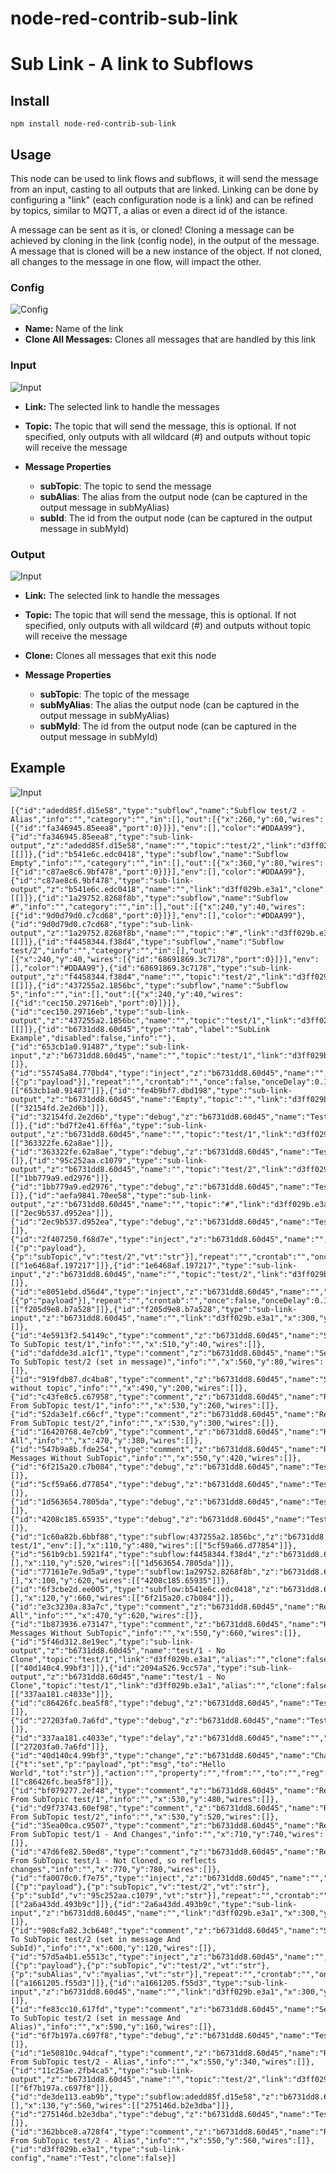 # node-red-contrib-sub-link
# Sub Link - A link to Subflows

## Install
```
npm install node-red-contrib-sub-link
```

## Usage
This node can be used to link flows and subflows, it will send the message from an input, casting to all outputs that are linked. Linking can be done by configuring a "link" (each configuration node is a link) and can be refined by topics, similar to MQTT, a alias or even a direct id of the istance.


A message can be sent as it is, or cloned! Cloning a message can be achieved by cloning in the link (config node), in the output of the message. A message that is cloned will be a new instance of the object. If not cloned, all changes to the message in one flow, will impact the other.

### Config
![Config](https://raw.githubusercontent.com/soloam/node-red-contrib-sub-link/beta/resources/config.png)

- **Name:** Name of the link
- **Clone All Messages:** Clones all messages that are handled by this link



### Input
![Input](https://raw.githubusercontent.com/soloam/node-red-contrib-sub-link/beta/resources/input.png)

- **Link:** The selected link to handle the messages
- **Topic:** The topic that will send the message, this is optional. If not specified, only outputs with all wildcard (#) and outputs without topic will receive the message

- **Message Properties**
    - **subTopic**: The topic to send the message
    - **subAlias**: The alias from the output node (can be captured in the output message in subMyAlias)
    - **subId**: The id from the output node (can be captured in the output message in subMyId)

### Output
![Input](https://raw.githubusercontent.com/soloam/node-red-contrib-sub-link/beta/resources/output.png)

- **Link:** The selected link to handle the messages
- **Topic:** The topic that will send the message, this is optional. If not specified, only outputs with all wildcard (#) and outputs without topic will receive the message
- **Clone:** Clones all messages that exit this node

- **Message Properties**
    - **subTopic**: The topic of the message
    - **subMyAlias**: The alias the output node (can be captured in the output message in subMyAlias)
    - **subMyId**: The id from the output node (can be captured in the output message in subMyId)



## Example
![Input](https://raw.githubusercontent.com/soloam/node-red-contrib-sub-link/beta/resources/example-1.png)

```
[{"id":"adedd85f.d15e58","type":"subflow","name":"Subflow test/2 - Alias","info":"","category":"","in":[],"out":[{"x":260,"y":60,"wires":[{"id":"fa346945.85eea8","port":0}]}],"env":[],"color":"#DDAA99"},{"id":"fa346945.85eea8","type":"sub-link-output","z":"adedd85f.d15e58","name":"","topic":"test/2","link":"d3ff029b.e3a1","alias":"myalias","clone":true,"x":110,"y":60,"wires":[[]]},{"id":"b541e6c.edc0418","type":"subflow","name":"Subflow Empty","info":"","category":"","in":[],"out":[{"x":360,"y":80,"wires":[{"id":"c87ae8c6.9bf478","port":0}]}],"env":[],"color":"#DDAA99"},{"id":"c87ae8c6.9bf478","type":"sub-link-output","z":"b541e6c.edc0418","name":"","link":"d3ff029b.e3a1","clone":true,"x":200,"y":80,"wires":[[]]},{"id":"1a29752.8268f8b","type":"subflow","name":"Subflow #","info":"","category":"","in":[],"out":[{"x":240,"y":40,"wires":[{"id":"9d0d79d0.c7cd68","port":0}]}],"env":[],"color":"#DDAA99"},{"id":"9d0d79d0.c7cd68","type":"sub-link-output","z":"1a29752.8268f8b","name":"","topic":"#","link":"d3ff029b.e3a1","alias":"","clone":true,"x":90,"y":40,"wires":[[]]},{"id":"f4458344.f38d4","type":"subflow","name":"Subflow test/2","info":"","category":"","in":[],"out":[{"x":240,"y":40,"wires":[{"id":"68691869.3c7178","port":0}]}],"env":[],"color":"#DDAA99"},{"id":"68691869.3c7178","type":"sub-link-output","z":"f4458344.f38d4","name":"","topic":"test/2","link":"d3ff029b.e3a1","alias":"","clone":true,"x":90,"y":40,"wires":[[]]},{"id":"437255a2.1856bc","type":"subflow","name":"Subflow 5","info":"","in":[],"out":[{"x":240,"y":40,"wires":[{"id":"cec150.29716eb","port":0}]}]},{"id":"cec150.29716eb","type":"sub-link-output","z":"437255a2.1856bc","name":"","topic":"test/1","link":"d3ff029b.e3a1","alias":"","clone":true,"x":90,"y":40,"wires":[[]]},{"id":"b6731dd8.60d45","type":"tab","label":"SubLink Example","disabled":false,"info":""},{"id":"653cb1a0.91487","type":"sub-link-input","z":"b6731dd8.60d45","name":"","topic":"test/1","link":"d3ff029b.e3a1","x":270,"y":40,"wires":[]},{"id":"55745a84.770bd4","type":"inject","z":"b6731dd8.60d45","name":"","props":[{"p":"payload"}],"repeat":"","crontab":"","once":false,"onceDelay":0.1,"topic":"","payload":"","payloadType":"date","x":120,"y":40,"wires":[["653cb1a0.91487"]]},{"id":"fe4b9bf7.dbd198","type":"sub-link-output","z":"b6731dd8.60d45","name":"Empty","topic":"","link":"d3ff029b.e3a1","alias":"","clone":true,"x":90,"y":420,"wires":[["32154fd.2e2d6b"]]},{"id":"32154fd.2e2d6b","type":"debug","z":"b6731dd8.60d45","name":"Test5","active":true,"tosidebar":true,"console":false,"tostatus":false,"complete":"true","targetType":"full","statusVal":"","statusType":"auto","x":310,"y":420,"wires":[]},{"id":"bd7f2e41.6ff6a","type":"sub-link-output","z":"b6731dd8.60d45","name":"","topic":"test/1","link":"d3ff029b.e3a1","alias":"","clone":true,"x":90,"y":260,"wires":[["363322fe.62a8ae"]]},{"id":"363322fe.62a8ae","type":"debug","z":"b6731dd8.60d45","name":"Test1","active":true,"tosidebar":true,"console":false,"tostatus":false,"complete":"true","targetType":"full","statusVal":"","statusType":"auto","x":310,"y":260,"wires":[]},{"id":"95c252aa.c1079","type":"sub-link-output","z":"b6731dd8.60d45","name":"","topic":"test/2","link":"d3ff029b.e3a1","alias":"myalias2","clone":true,"x":120,"y":300,"wires":[["1bb779a9.ed2976"]]},{"id":"1bb779a9.ed2976","type":"debug","z":"b6731dd8.60d45","name":"Test2","active":true,"tosidebar":true,"console":false,"tostatus":false,"complete":"true","targetType":"full","statusVal":"","statusType":"auto","x":310,"y":300,"wires":[]},{"id":"aefa9841.70ee58","type":"sub-link-output","z":"b6731dd8.60d45","name":"","topic":"#","link":"d3ff029b.e3a1","alias":"","clone":true,"x":90,"y":380,"wires":[["2ec9b537.d952ea"]]},{"id":"2ec9b537.d952ea","type":"debug","z":"b6731dd8.60d45","name":"Test4","active":true,"tosidebar":true,"console":false,"tostatus":false,"complete":"true","targetType":"full","statusVal":"","statusType":"auto","x":310,"y":380,"wires":[]},{"id":"2f407250.f68d7e","type":"inject","z":"b6731dd8.60d45","name":"","props":[{"p":"payload"},{"p":"subTopic","v":"test/2","vt":"str"}],"repeat":"","crontab":"","once":false,"onceDelay":0.1,"topic":"","payload":"","payloadType":"date","x":120,"y":80,"wires":[["1e6468af.197217"]]},{"id":"1e6468af.197217","type":"sub-link-input","z":"b6731dd8.60d45","name":"","topic":"test/2","link":"d3ff029b.e3a1","x":270,"y":80,"wires":[]},{"id":"e8051ebd.d56d4","type":"inject","z":"b6731dd8.60d45","name":"","props":[{"p":"payload"}],"repeat":"","crontab":"","once":false,"onceDelay":0.1,"topic":"","payload":"","payloadType":"date","x":120,"y":200,"wires":[["f205d9e8.b7a528"]]},{"id":"f205d9e8.b7a528","type":"sub-link-input","z":"b6731dd8.60d45","name":"","link":"d3ff029b.e3a1","x":300,"y":200,"wires":[]},{"id":"4e5913f2.54149c","type":"comment","z":"b6731dd8.60d45","name":"Sends To SubTopic test/1","info":"","x":510,"y":40,"wires":[]},{"id":"dafdde3d.a1cf1","type":"comment","z":"b6731dd8.60d45","name":"Sends To SubTopic test/2 (set in message)","info":"","x":560,"y":80,"wires":[]},{"id":"919fdb87.dc4ba8","type":"comment","z":"b6731dd8.60d45","name":"Sends without topic","info":"","x":490,"y":200,"wires":[]},{"id":"c43fe8c5.c67958","type":"comment","z":"b6731dd8.60d45","name":"Receives From SubTopic test/1","info":"","x":530,"y":260,"wires":[]},{"id":"52da3e1f.c66cf","type":"comment","z":"b6731dd8.60d45","name":"Receives From SubTopic test/2","info":"","x":530,"y":300,"wires":[]},{"id":"16420768.4e7cb9","type":"comment","z":"b6731dd8.60d45","name":"Receives All","info":"","x":470,"y":380,"wires":[]},{"id":"547b9a8b.fde254","type":"comment","z":"b6731dd8.60d45","name":"Receives Messages Without SubTopic","info":"","x":550,"y":420,"wires":[]},{"id":"6f215a20.c7b084","type":"debug","z":"b6731dd8.60d45","name":"Test10","active":true,"tosidebar":true,"console":false,"tostatus":false,"complete":"true","targetType":"full","statusVal":"","statusType":"auto","x":310,"y":660,"wires":[]},{"id":"5cf59a66.d77854","type":"debug","z":"b6731dd8.60d45","name":"Test6","active":true,"tosidebar":true,"console":false,"tostatus":false,"complete":"true","targetType":"full","statusVal":"","statusType":"auto","x":310,"y":480,"wires":[]},{"id":"1d563654.7805da","type":"debug","z":"b6731dd8.60d45","name":"Test7","active":true,"tosidebar":true,"console":false,"tostatus":false,"complete":"true","targetType":"full","statusVal":"","statusType":"auto","x":310,"y":520,"wires":[]},{"id":"4208c185.65935","type":"debug","z":"b6731dd8.60d45","name":"Test9","active":true,"tosidebar":true,"console":false,"tostatus":false,"complete":"true","targetType":"full","statusVal":"","statusType":"auto","x":310,"y":620,"wires":[]},{"id":"1c60a82b.6bbf88","type":"subflow:437255a2.1856bc","z":"b6731dd8.60d45","name":"Subflow test/1","env":[],"x":110,"y":480,"wires":[["5cf59a66.d77854"]]},{"id":"561b9cb1.5921f4","type":"subflow:f4458344.f38d4","z":"b6731dd8.60d45","name":"","env":[],"x":110,"y":520,"wires":[["1d563654.7805da"]]},{"id":"77161e7e.9d5a9","type":"subflow:1a29752.8268f8b","z":"b6731dd8.60d45","name":"","env":[],"x":100,"y":620,"wires":[["4208c185.65935"]]},{"id":"6f3cbe2d.ee005","type":"subflow:b541e6c.edc0418","z":"b6731dd8.60d45","name":"","env":[],"x":120,"y":660,"wires":[["6f215a20.c7b084"]]},{"id":"e3c3230a.83a7c","type":"comment","z":"b6731dd8.60d45","name":"Receives All","info":"","x":470,"y":620,"wires":[]},{"id":"1b873936.e73147","type":"comment","z":"b6731dd8.60d45","name":"Receives Messages Without SubTopic","info":"","x":550,"y":660,"wires":[]},{"id":"5f46d312.8e19ec","type":"sub-link-output","z":"b6731dd8.60d45","name":"test/1 - No Clone","topic":"test/1","link":"d3ff029b.e3a1","alias":"","clone":false,"x":120,"y":740,"wires":[["40d140c4.99bf3"]]},{"id":"2094a526.9cc57a","type":"sub-link-output","z":"b6731dd8.60d45","name":"test/1 - No Clone","topic":"test/1","link":"d3ff029b.e3a1","alias":"","clone":false,"x":120,"y":780,"wires":[["337aa181.c4033e"]]},{"id":"c86426fc.bea5f8","type":"debug","z":"b6731dd8.60d45","name":"Test11","active":true,"tosidebar":true,"console":false,"tostatus":false,"complete":"true","targetType":"full","statusVal":"","statusType":"auto","x":450,"y":740,"wires":[]},{"id":"27203fa0.7a6fd","type":"debug","z":"b6731dd8.60d45","name":"Test12","active":true,"tosidebar":true,"console":false,"tostatus":false,"complete":"true","targetType":"full","statusVal":"","statusType":"auto","x":450,"y":780,"wires":[]},{"id":"337aa181.c4033e","type":"delay","z":"b6731dd8.60d45","name":"","pauseType":"delay","timeout":"1","timeoutUnits":"seconds","rate":"1","nbRateUnits":"1","rateUnits":"second","randomFirst":"1","randomLast":"5","randomUnits":"seconds","drop":false,"x":300,"y":780,"wires":[["27203fa0.7a6fd"]]},{"id":"40d140c4.99bf3","type":"change","z":"b6731dd8.60d45","name":"Change","rules":[{"t":"set","p":"payload","pt":"msg","to":"Hello World","tot":"str"}],"action":"","property":"","from":"","to":"","reg":false,"x":300,"y":740,"wires":[["c86426fc.bea5f8"]]},{"id":"bf079277.2ef48","type":"comment","z":"b6731dd8.60d45","name":"Receives From SubTopic test/1","info":"","x":530,"y":480,"wires":[]},{"id":"d9f73743.60ef98","type":"comment","z":"b6731dd8.60d45","name":"Receives From SubTopic test/2","info":"","x":530,"y":520,"wires":[]},{"id":"35ea00ca.c9507","type":"comment","z":"b6731dd8.60d45","name":"Receives From SubTopic test/1 - And Changes","info":"","x":710,"y":740,"wires":[]},{"id":"47d6fe82.50ed8","type":"comment","z":"b6731dd8.60d45","name":"Receives From SubTopic test/1 - Not Cloned, so reflects changes","info":"","x":770,"y":780,"wires":[]},{"id":"fa0070c0.f7e75","type":"inject","z":"b6731dd8.60d45","name":"","props":[{"p":"payload"},{"p":"subTopic","v":"test/2","vt":"str"},{"p":"subId","v":"95c252aa.c1079","vt":"str"}],"repeat":"","crontab":"","once":false,"onceDelay":0.1,"topic":"","payload":"","payloadType":"date","x":120,"y":120,"wires":[["2a6a43dd.493b9c"]]},{"id":"2a6a43dd.493b9c","type":"sub-link-input","z":"b6731dd8.60d45","name":"","link":"d3ff029b.e3a1","x":300,"y":120,"wires":[]},{"id":"908cfa82.3cb648","type":"comment","z":"b6731dd8.60d45","name":"Sends To SubTopic test/2 (set in message And SubId)","info":"","x":600,"y":120,"wires":[]},{"id":"57d5a4b1.e5513c","type":"inject","z":"b6731dd8.60d45","name":"","props":[{"p":"payload"},{"p":"subTopic","v":"test/2","vt":"str"},{"p":"subAlias","v":"myalias","vt":"str"}],"repeat":"","crontab":"","once":false,"onceDelay":0.1,"topic":"","payload":"","payloadType":"date","x":120,"y":160,"wires":[["a1661205.f55d3"]]},{"id":"a1661205.f55d3","type":"sub-link-input","z":"b6731dd8.60d45","name":"","link":"d3ff029b.e3a1","x":300,"y":160,"wires":[]},{"id":"fe83cc10.617fd","type":"comment","z":"b6731dd8.60d45","name":"Sends To SubTopic test/2 (set in message And Alias)","info":"","x":590,"y":160,"wires":[]},{"id":"6f7b197a.c697f8","type":"debug","z":"b6731dd8.60d45","name":"Test3","active":true,"tosidebar":true,"console":false,"tostatus":false,"complete":"true","targetType":"full","statusVal":"","statusType":"auto","x":310,"y":340,"wires":[]},{"id":"1e50810c.94dcaf","type":"comment","z":"b6731dd8.60d45","name":"Receives From SubTopic test/2 - Alias","info":"","x":550,"y":340,"wires":[]},{"id":"11c25ae.2fb4ca5","type":"sub-link-output","z":"b6731dd8.60d45","name":"","topic":"test/2","link":"d3ff029b.e3a1","alias":"myalias","clone":true,"x":110,"y":340,"wires":[["6f7b197a.c697f8"]]},{"id":"de3de113.eab9b","type":"subflow:adedd85f.d15e58","z":"b6731dd8.60d45","name":"","env":[],"x":130,"y":560,"wires":[["275146d.b2e3dba"]]},{"id":"275146d.b2e3dba","type":"debug","z":"b6731dd8.60d45","name":"Test8","active":true,"tosidebar":true,"console":false,"tostatus":false,"complete":"true","targetType":"full","statusVal":"","statusType":"auto","x":310,"y":560,"wires":[]},{"id":"362bbce8.a728f4","type":"comment","z":"b6731dd8.60d45","name":"Receives From SubTopic test/2 - Alias","info":"","x":550,"y":560,"wires":[]},{"id":"d3ff029b.e3a1","type":"sub-link-config","name":"Test","clone":false}]
```
